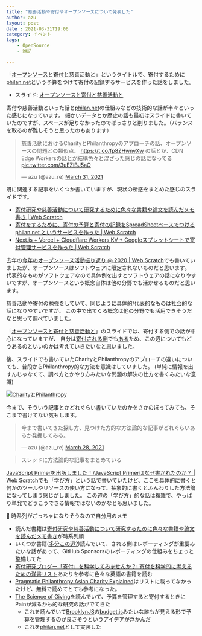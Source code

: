 ```yaml
---
title: "慈善活動や寄付やオープンソースについて発表した"
author: azu
layout: post
date : 2021-03-31T19:06
category: イベント
tags:
    - OpenSource
    - 雑記

---
```


「[オープンソースと寄付と慈善活動と](https://azu.github.io/slide/2021/open-philanthropy/open-philanthropy.html)」というタイトルで、寄付するために[philan.net](https://philan.net/)という予算をつけて寄付の記録するサービスを作った話をしました。

- スライド: [オープンソースと寄付と慈善活動と](https://azu.github.io/slide/2021/open-philanthropy/open-philanthropy.html)

寄付や慈善活動といった話と[philan.net](https://philan.net/)の仕組みなどの技術的な話が半々といった感じになっています。
細かいデータとか歴史の話も最初はスライドに書いていたのですが、スペースが足りなかったのでばっさりと削りました。（バランスを取るのが難しそうと思ったのもあります）

<blockquote class="twitter-tweet"><p lang="ja" dir="ltr">慈善活動におけるCharityとPhilanthropyのアプローチの話、オープンソースの問題との類似点、 <a href="https://t.co/fp8ZHwnvXw">https://t.co/fp8ZHwnvXw</a> の話とか、CDN Edge Workersの話とか結構色々と混ざった感じの話になってる <a href="https://t.co/3uEZlBJ5aO">pic.twitter.com/3uEZlBJ5aO</a></p>&mdash; azu (@azu_re) <a href="https://twitter.com/azu_re/status/1377081957121585152?ref_src=twsrc%5Etfw">March 31, 2021</a></blockquote>

<script async src="https://platform.twitter.com/widgets.js" charset="utf-8"></script> 

既に関連する記事をいくつか書いていますが、現状の所感をまとめた感じのスライドです。

- [寄付研究や慈善活動について研究するために色々な書籍や論文を読んだメモ書き | Web Scratch](https://efcl.info/2021/02/19/donation-philanthropy-study/)
- [寄付をするために、寄付の予算と寄付の記録をSpreadSheetベースでつける philan.net というサービスを作った | Web Scratch](https://efcl.info/2021/03/10/philan.net/)
- [Next.js + Vercel + Cloudflare Workers KV + Googleスプレットシートで寄付管理サービスを作った | Web Scratch](https://efcl.info/2021/03/12/next.js-vercel-cloudflare-workers-kv/)

去年の[今年のオープンソース活動振り返り @ 2020 | Web Scratch](https://efcl.info/2020/12/31/open-source-in-2020/)でも書いていましたが、オープンソースはソフトウェアに限定されないものだと思います。
代表的なものがソフトウェアなので具体例を出すとソフトウェアの話になりやすいですが、オープンソースという概念自体は他の分野でも活かせるものだと思います。

慈善活動や寄付の勉強をしていて、同じように具体的/代表的なものは社会的な話になりやすいですが、
この中で出てくる概念は他の分野でも活用できそうだなと思って調べていました。

「[オープンソースと寄付と慈善活動と](https://azu.github.io/slide/2021/open-philanthropy/open-philanthropy.html)」のスライドでは、寄付する側での話が中心になっていますが、
自分は[寄付される側](https://github.com/sponsors/azu)でも[ある](https://blog.cybozu.io/entry/2021/03/19/110000)ため、この辺についてもどうあるのといいのかは考えていきたいなと思いました。

後、スライドでも書いていたCharityとPhilanthropyのアプローチの違いについても、普段からPhilanthropy的な方法を意識はしていました。
(単純に情報を出すんじゃなくて、調べ方とかやり方みたいな問題の解決の仕方を書くみたいな意識)

[![CharityとPhilanthropy](https://efcl.info/wp-content/uploads/2021/03/31-1617197611.png)](https://azu.github.io/slide/2021/open-philanthropy/open-philanthropy.html)

今まで、そういう記事とかどれぐらい書いていたのかをさかのぼってみても、そこまで書けてない気もします。

<blockquote class="twitter-tweet"><p lang="ja" dir="ltr">今まで書いてきた探し方、見つけた方的な方法論的な記事がどれぐらいあるか発掘してみる。</p>&mdash; azu (@azu_re) <a href="https://twitter.com/azu_re/status/1376097317124669441?ref_src=twsrc%5Etfw">March 28, 2021</a></blockquote>

<script async src="https://platform.twitter.com/widgets.js" charset="utf-8"></script> 

> スレッドに方法論的な記事をまとめている

[JavaScript Primerを出版しました！/JavaScript Primerはなぜ書かれたのか？ | Web Scratch](https://efcl.info/2020/04/27/jsprimer/)でも「学び方」という話で書いていたけど、ここを具体的に書くと何かのツールやリソースの使い方になって、抽象的に書くとふんわりした方法論になってしまう感じがしました。
この辺の「学び方」的な話は複雑で、やっぱり単発でどうこうできる情報ではないのかなとも思いました。

📝 時系列がごっちゃになりそうなので自分用のメモ

- 読んだ書籍は[寄付研究や慈善活動について研究するために色々な書籍や論文を読んだメモ書き](https://efcl.info/2021/02/19/donation-philanthropy-study/)が時系列順
- いくつか書籍([多分この辺?](https://www.amazon.co.jp/dp/B07KZMKKHK/))読んでいて、される側はレポーティングが重要みたいな話があって、GitHub Sponsorsのレポーティングの仕組みをちょっと整備してた
- [寄付研究ブログー「寄付」を科学してみませんか？: 寄付を科学的に考えるための洋書リスト](https://watanabefumitaka.blogspot.com/p/blog-page_12.html)あたりを参考に色々な英語の書籍を読む
- [Pragmatic Philanthropy Asian Charity Explained](https://www.palgrave.com/gp/book/9789811071188)はリストに載ってなかったけど、無料で読めてとても参考になった。
- [The Science of Giving](https://www.amazon.com/dp/B004QM9VT4/)を読んでいて、予算を管理すると寄付するときにPainが減るかも的な研究の話がでてきた
  - これを読んでいて[BrooklynJS](https://github.com/brooklynjs/brooklynjs.github.io)の[budget.js](https://github.com/brooklynjs/brooklynjs.github.io/blob/master/budget.js)みたいな誰もが見える形で予算を管理するのが良さそうというアイデアが浮かんだ
  - これを[philan.net](https://philan.net/)として実装した